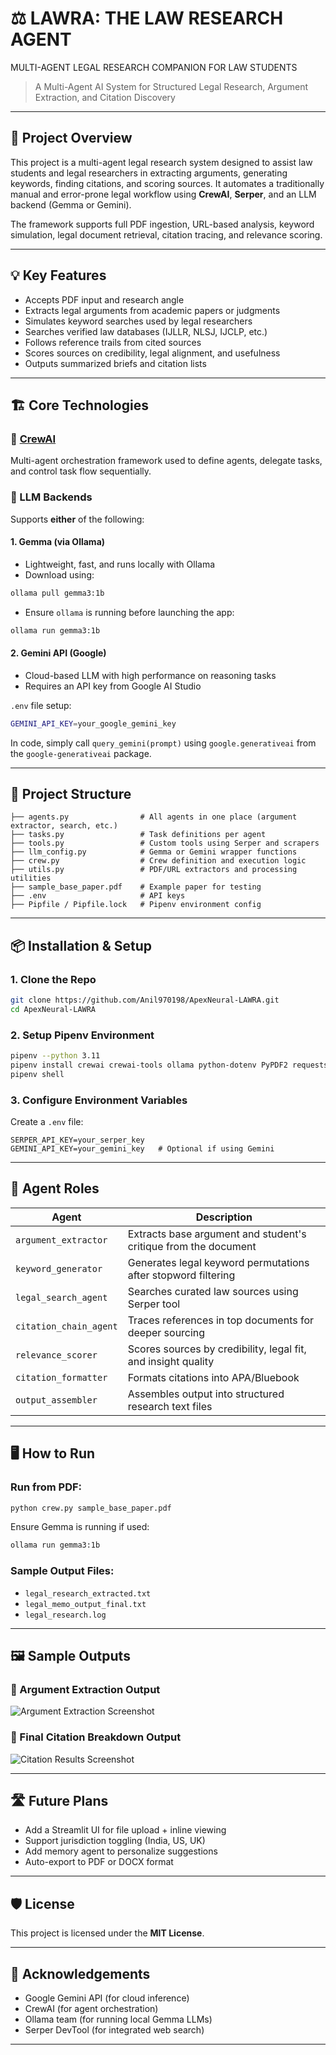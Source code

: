# ⚖️ LAWRA: THE LAW RESEARCH AGENT
MULTI-AGENT LEGAL RESEARCH COMPANION FOR
LAW STUDENTS

> A Multi-Agent AI System for Structured Legal Research, Argument Extraction, and Citation Discovery

---

## 📘 Project Overview

This project is a multi-agent legal research system designed to assist law students and legal researchers in extracting arguments, generating keywords, finding citations, and scoring sources. It automates a traditionally manual and error-prone legal workflow using **CrewAI**, **Serper**, and an LLM backend (Gemma or Gemini).

The framework supports full PDF ingestion, URL-based analysis, keyword simulation, legal document retrieval, citation tracing, and relevance scoring.

---

## 💡 Key Features

* Accepts PDF input and research angle
* Extracts legal arguments from academic papers or judgments
* Simulates keyword searches used by legal researchers
* Searches verified law databases (IJLLR, NLSJ, IJCLP, etc.)
* Follows reference trails from cited sources
* Scores sources on credibility, legal alignment, and usefulness
* Outputs summarized briefs and citation lists

---

## 🏗️ Core Technologies

### 🔗 [CrewAI](https://docs.crewai.com)

Multi-agent orchestration framework used to define agents, delegate tasks, and control task flow sequentially.

### 🤖 LLM Backends

Supports **either** of the following:

#### 1. **Gemma (via Ollama)**

* Lightweight, fast, and runs locally with Ollama
* Download using:

```bash
ollama pull gemma3:1b
```

* Ensure `ollama` is running before launching the app:

```bash
ollama run gemma3:1b
```

#### 2. **Gemini API (Google)**

* Cloud-based LLM with high performance on reasoning tasks
* Requires an API key from Google AI Studio

`.env` file setup:

```bash
GEMINI_API_KEY=your_google_gemini_key
```

In code, simply call `query_gemini(prompt)` using `google.generativeai` from the `google-generativeai` package.

---

## 📁 Project Structure

```
├── agents.py                # All agents in one place (argument extractor, search, etc.)
├── tasks.py                 # Task definitions per agent
├── tools.py                 # Custom tools using Serper and scrapers
├── llm_config.py            # Gemma or Gemini wrapper functions
├── crew.py                  # Crew definition and execution logic
├── utils.py                 # PDF/URL extractors and processing utilities
├── sample_base_paper.pdf    # Example paper for testing
├── .env                     # API keys
├── Pipfile / Pipfile.lock   # Pipenv environment config
```

---

## 📦 Installation & Setup

### 1. Clone the Repo

```bash
git clone https://github.com/Anil970198/ApexNeural-LAWRA.git
cd ApexNeural-LAWRA
```

### 2. Setup Pipenv Environment

```bash
pipenv --python 3.11
pipenv install crewai crewai-tools ollama python-dotenv PyPDF2 requests
pipenv shell
```

### 3. Configure Environment Variables

Create a `.env` file:

```env
SERPER_API_KEY=your_serper_key
GEMINI_API_KEY=your_gemini_key   # Optional if using Gemini
```

---

## 🧠 Agent Roles

| Agent                  | Description                                                     |
| ---------------------- | --------------------------------------------------------------- |
| `argument_extractor`   | Extracts base argument and student's critique from the document |
| `keyword_generator`    | Generates legal keyword permutations after stopword filtering   |
| `legal_search_agent`   | Searches curated law sources using Serper tool                  |
| `citation_chain_agent` | Traces references in top documents for deeper sourcing          |
| `relevance_scorer`     | Scores sources by credibility, legal fit, and insight quality   |
| `citation_formatter`   | Formats citations into APA/Bluebook                             |
| `output_assembler`     | Assembles output into structured research text files            |

---

## 🖥️ How to Run

### Run from PDF:

```bash
python crew.py sample_base_paper.pdf
```

Ensure Gemma is running if used:

```bash
ollama run gemma3:1b
```

### Sample Output Files:

* `legal_research_extracted.txt`
* `legal_memo_output_final.txt`
* `legal_research.log`

---

## 🖼️ Sample Outputs

### 📌 Argument Extraction Output

![Argument Extraction Screenshot](https://github.com/Anil970198/LawRA/blob/4cfccddc61347c4c94f98c9b16870731683453d5/home%20screen.png?raw=true)

### 📌 Final Citation Breakdown Output

![Citation Results Screenshot](https://github.com/Anil970198/LawRA/blob/4cfccddc61347c4c94f98c9b16870731683453d5/results.png?raw=true)


---

## 🛣️ Future Plans

* Add a Streamlit UI for file upload + inline viewing
* Support jurisdiction toggling (India, US, UK)
* Add memory agent to personalize suggestions
* Auto-export to PDF or DOCX format

---

## 🛡️ License

This project is licensed under the **MIT License**.

---

## 🙌 Acknowledgements

* Google Gemini API (for cloud inference)
* CrewAI (for agent orchestration)
* Ollama team (for running local Gemma LLMs)
* Serper DevTool (for integrated web search)

---
